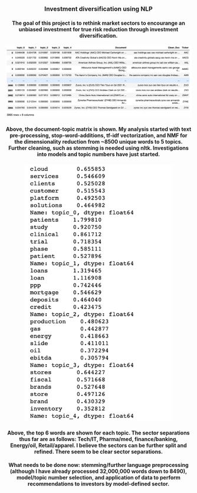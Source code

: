 
### <center> **Investment diversification using NLP** 
#### <center> The goal of this project is to rethink market sectors to encourange an unbiased investment for true risk reduction through investment diversification.  <center>

<center><img src="Document_topic_mat.png" width="600"/> <center>
     
#### <center> Above, the document-topic matrix is shown. My analysis started with text pre-processing, stop-word-additions, tf-idf vectorization, and NMF for the dimensionality reduction from ~8500 unique words to 5 topics. Further cleaning, such as stemming is needed using nltk. Investigations into models and topic numbers have just started. 
    
<center><img src="Top_words.png" width="400"/> <center>
 
#### <center> Above, the top 6 words are shown for each topic.  The sector separations thus far are as follows: Tech/IT, Pharma/med, finance/banking, Energy/oil, Retail/apparel.  I believe the sectors can be further split and refined.  There seem to be clear sector separations.
 
#### <center> What needs to be done now: stemming/further language preprocessing (although I have already processed 32,000,000 words down to 8490), model/topic number selection, and application of data to perform recommendations to investors by model-defined sector.